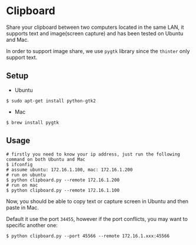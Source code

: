 # Clipboard

Share your clipboard between two computers located in the same LAN, it supports text and image(screen capture) 
and has been tested on Ubuntu and Mac.

In order to support image share, we use `pygtk` library since the `thinter` only support text.

## Setup

* Ubuntu

```
$ sudo apt-get install python-gtk2
```

* Mac

```
$ brew install pygtk
```

## Usage

    # firstly you need to know your ip address, just run the following command on both Ubuntu and Mac
    $ ifconfig 
    # assume ubuntu: 172.16.1.100, mac: 172.16.1.200
    # run on ubuntu
    $ python clipboard.py --remote 172.16.1.200
    # run on mac
    $ python clipboard.py --remote 172.16.1.100

Now, you should be able to copy text or capture screen in Ubuntu and then paste in Mac.

Default it use the port `34455`, however if the port conflicts, you may want to specific another one:

    $ python clipboard.py --port 45566 --remote 172.16.1.xxx:45566
